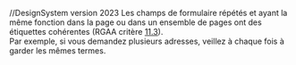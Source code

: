 //DesignSystem version 2023
Les champs de formulaire répétés et ayant la même fonction dans la page ou dans un ensemble de pages ont des étiquettes cohérentes (RGAA critère [11.3](https://accessibilite.public.lu/fr/rgaa4.1/criteres.html)).\
Par exemple, si vous demandez plusieurs adresses, veillez à chaque fois à garder les mêmes termes. 
